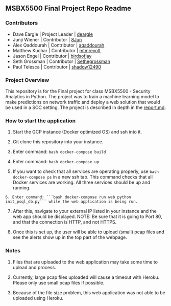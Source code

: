 ## MSBX5500 Final Project Repo Readme

### Contributors
  * Dave Eargle | Project Leader | [deargle](https://github.com/deargle)
  * Junji Wiener | Contributor | [8Jun](https://github.com/8Jun)
  * Alex Qaddourah | Contributor | [aqaddourah](https://github.com/aqaddourah)
  * Matthew Kuchar | Contributor | [mtmrevolt](https://github.com/mtmrevolt)
  * Jason Engel | Contributor | [birdsofjay](https://github.com/birdsofjay)
  * Seth Grossman | Contributor | [Sethegrossman](https://github.com/Sethegrossman)
  * Paul Telesca | Contributor | [shadow12490](https://github.com/shadow12490)

### Project Overview

This repository is for the Final project for class MSBX5500 - Security Analytics in Python. The project was to train a machine learning model to make predictions on network traffic and deploy a web solution that would be used in a SOC setting. The project is described in depth in the [report.md](https://github.com/deargle-classes/msbx5500-spring-2020-project/blob/master/report.md).

### How to start the application
  1. Start the GCP instance (Docker optimized OS) and ssh into it.

  2. Git clone this repository into your instance.

  3. Enter command: ```bash docker-compose build```

  4. Enter command: ```bash docker-compose up```

  5. If you want to check that all services are operating properly, use ```bash docker-compose ps``` in a new ssh tab. This command checks that all Docker services are working. All three services should be up and running.

	6. Enter command: ```bash docker-compose run web python init_psql_db.py``` while the web application is being run.

  7. After this, navigate to your external IP listed in your instance and the web app should be displayed. NOTE: Be sure that it is going to Port 80, and that the connection is HTTP, and not HTTPS.

  8. Once this is set up, the user will be able to upload (small) pcap files and see the alerts show up in the top part of the webpage.

### Notes
  1. Files that are uploaded to the web application may take some time to upload and process.

  2. Currently, large pcap files uploaded will cause a timeout with Heroku. Please only use small pcap files if possible.

  3. Because of the file size problem, this web application was not able to be uploaded using Heroku.
